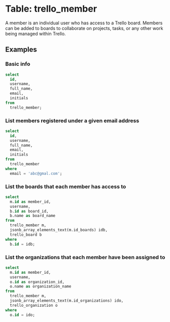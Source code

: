 # Table: trello_member

A member is an individual user who has access to a Trello board. Members can be added to boards to collaborate on projects, tasks, or any other work being managed within Trello.

## Examples

### Basic info

```sql
select
  id,
  username,
  full_name,
  email,
  initials
from
  trello_member;
```

### List members registered under a given email address

```sql
select
  id,
  username,
  full_name,
  email,
  initials
from
  trello_member
where
  email = 'abc@gmal.com';
```

### List the boards that each member has access to

```sql
select
  m.id as member_id,
  username,
  b.id as board_id,
  b.name as board_name
from
  trello_member m,
  jsonb_array_elements_text(m.id_boards) idb,
  trello_board b
where
  b.id = idb;
```

### List the organizations that each member have been assigned to

```sql
select
  m.id as member_id,
  username,
  o.id as organization_id,
  o.name as organization_name
from
  trello_member m,
  jsonb_array_elements_text(m.id_organizations) ido,
  trello_organization o
where
  o.id = ido;
```